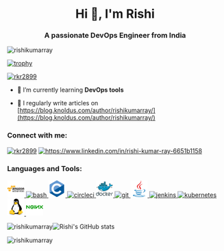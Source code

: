 <h1 align="center">Hi 👋, I'm Rishi</h1>
<h3 align="center">A passionate DevOps Engineer from India</h3>

<p align="left"> <img src="https://komarev.com/ghpvc/?username=rishikumarray&label=Profile%20views&color=0e75b6&style=flat" alt="rishikumarray" /> </p>

[![trophy](https://github-profile-trophy.vercel.app/?username=rishikumarray)](https://github.com/ryo-ma/github-profile-trophy)

<p align="left"> <a href="https://twitter.com/rkr2899" target="blank"><img src="https://img.shields.io/twitter/follow/rkr2899?logo=twitter&style=for-the-badge" alt="rkr2899" /></a> </p>

- 🌱 I’m currently learning **DevOps tools**

- 📝 I regularly write articles on [https://blog.knoldus.com/author/rishikumarray/](https://blog.knoldus.com/author/rishikumarray/)

<h3 align="left">Connect with me:</h3>
<p align="left">
<a href="https://twitter.com/rkr2899" target="blank"><img align="center" src="https://raw.githubusercontent.com/rahuldkjain/github-profile-readme-generator/master/src/images/icons/Social/twitter.svg" alt="rkr2899" height="30" width="40" /></a>
<a href="https://linkedin.com/in/https://www.linkedin.com/in/rishi-kumar-ray-6651b1158" target="blank"><img align="center" src="https://raw.githubusercontent.com/rahuldkjain/github-profile-readme-generator/master/src/images/icons/Social/linked-in-alt.svg" alt="https://www.linkedin.com/in/rishi-kumar-ray-6651b1158" height="30" width="40" /></a>
</p>

<h3 align="left">Languages and Tools:</h3>
<p align="left"> <a href="https://aws.amazon.com" target="_blank" rel="noreferrer"> <img src="https://raw.githubusercontent.com/devicons/devicon/master/icons/amazonwebservices/amazonwebservices-original-wordmark.svg" alt="aws" width="40" height="40"/> </a> <a href="https://www.gnu.org/software/bash/" target="_blank" rel="noreferrer"> <img src="https://www.vectorlogo.zone/logos/gnu_bash/gnu_bash-icon.svg" alt="bash" width="40" height="40"/> </a> <a href="https://www.cprogramming.com/" target="_blank" rel="noreferrer"> <img src="https://raw.githubusercontent.com/devicons/devicon/master/icons/c/c-original.svg" alt="c" width="40" height="40"/> </a> <a href="https://circleci.com" target="_blank" rel="noreferrer"> <img src="https://www.vectorlogo.zone/logos/circleci/circleci-icon.svg" alt="circleci" width="40" height="40"/> </a> <a href="https://www.docker.com/" target="_blank" rel="noreferrer"> <img src="https://raw.githubusercontent.com/devicons/devicon/master/icons/docker/docker-original-wordmark.svg" alt="docker" width="40" height="40"/> </a> <a href="https://git-scm.com/" target="_blank" rel="noreferrer"> <img src="https://www.vectorlogo.zone/logos/git-scm/git-scm-icon.svg" alt="git" width="40" height="40"/> </a> <a href="https://www.java.com" target="_blank" rel="noreferrer"> <img src="https://raw.githubusercontent.com/devicons/devicon/master/icons/java/java-original.svg" alt="java" width="40" height="40"/> </a> <a href="https://www.jenkins.io" target="_blank" rel="noreferrer"> <img src="https://www.vectorlogo.zone/logos/jenkins/jenkins-icon.svg" alt="jenkins" width="40" height="40"/> </a> <a href="https://kubernetes.io" target="_blank" rel="noreferrer"> <img src="https://www.vectorlogo.zone/logos/kubernetes/kubernetes-icon.svg" alt="kubernetes" width="40" height="40"/> </a> <a href="https://www.linux.org/" target="_blank" rel="noreferrer"> <img src="https://raw.githubusercontent.com/devicons/devicon/master/icons/linux/linux-original.svg" alt="linux" width="40" height="40"/> </a> <a href="https://www.nginx.com" target="_blank" rel="noreferrer"> <img src="https://raw.githubusercontent.com/devicons/devicon/master/icons/nginx/nginx-original.svg" alt="nginx" width="40" height="40"/> </a> </p>

<p><img align="left" src="https://github-readme-stats.vercel.app/api/top-langs?username=rishikumarray&show_icons=true&locale=en&layout=compact" alt="rishikumarray" /></p>

![Rishi's GitHub stats](https://github-readme-stats.vercel.app/api?username=rishikumarray&show_icons=true&theme=radical)

<p><img align="center" src="https://github-readme-streak-stats.herokuapp.com/?user=rishikumarray&theme=radical" alt="rishikumarray" /></p>
